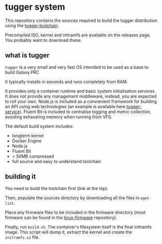 # tugger system

This repository contains the sources required to build the tugger distribution using the [tugger-toolchain](https://github.com/kxes/tugger-toolchain).

Precompiled ISO, kernel and intiramfs are available on the releases page. You probably want to download these.

## what is tugger

`tugger` is a very small and very fast OS intended to be used as a base to build Galaxy.PRC

It typically installs in seconds and runs completely from RAM.

It provides only a container runtime and basic system initialisation services. It does not provide any management middleware, instead, you are expected to roll your own. 
Node.js is included as a convienient framework for building an API using web technologies (an example is available here [tugger-service](https://github.com/kxes/tugger-service)).
Fluent Bit is included to centralise logging and metric collection, avoiding exhausting memory when running from VFS.

The default build system includes:

- longterm kernel
- Docker Engine
- Node.js
- Fluent Bit
- < 50MB compressed
- full source and easy to understand toolchain

## building it

You need to build the toolchain first (link at the top).

Then, populate the sources directory by downloading all the files in `wget-list`.

Place any firmware files to be included in the firmware directory (most firmware can be found in the [linux-firmware](http://git.kernel.org/cgit/linux/kernel/git/firmware/linux-firmware.git/tree/) repository).

Finally, run `build.sh`. The container's filesystem itself is the final initramfs image. This script will dump it, extract the kernel and create the `initramfs.xz` file.
